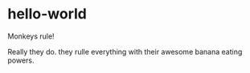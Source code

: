 hello-world
===========

Monkeys rule!

Really they do. they rulle everything with their awesome banana eating powers.
